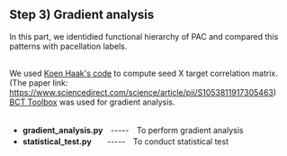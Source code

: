 ## Step 3) Gradient analysis ##
In this part, we identidied functional hierarchy of PAC and compared this patterns with pacellation labels.<br /><br />

We used [Koen Haak's code](https://github.com/koenhaak/congrads) to compute seed X target correlation matrix.<br />
(The paper link: https://www.sciencedirect.com/science/article/pii/S1053811917305463)<br />
[BCT Toolbox](https://sites.google.com/site/bctnet/) was used for gradient analysis.<br /><br />

- **gradient_analysis.py**　-----　To perform gradient analysis<br />
- **statistical_test.py**　　-----　To conduct statistical test<br /><br />
